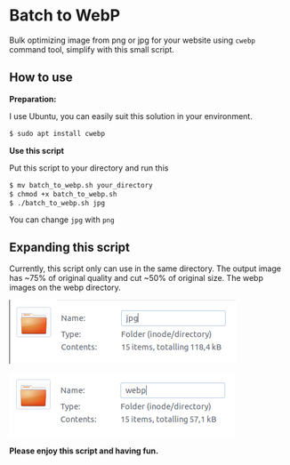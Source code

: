 # Batch to WebP

Bulk optimizing image from png or jpg for your website using `cwebp` command tool, simplify with this small script.

## How to use

**Preparation:**

I use Ubuntu, you can easily suit this solution in your environment.

```bash
$ sudo apt install cwebp
```

**Use this script**

Put this script to your directory and run this

```
$ mv batch_to_webp.sh your_directory
$ chmod +x batch_to_webp.sh
$ ./batch_to_webp.sh jpg
```

You can change `jpg` with `png`

## Expanding this script

Currently, this script only can use in the same directory. The output image has ~75% of original quality and cut ~50% of original size. The webp images on the webp directory.

![jpg file](jpg.png)

![webp file](webp.png)

**Please enjoy this script and having fun.**